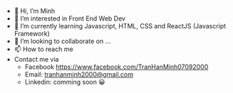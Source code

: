 - 👋 Hi, I’m Minh
- 👀 I’m interested in Front End Web Dev
- 🌱 I’m currently learning Javascript, HTML, CSS and ReactJS (Javascript Framework)
- 💞️ I’m looking to collaborate on ...
- 📫 How to reach me 
- Contact me via 
  + Facebook https://www.facebook.com/TranHanMinh07092000
  + Email: tranhanminh2000@gmail.com
  + Linkedin: comming soon 
:grinning:
<!---
tranhanminh2000/tranhanminh2000 is a ✨ special ✨ repository because its `README.md` (this file) appears on your GitHub profile.
You can click the Preview link to take a look at your changes.
--->
